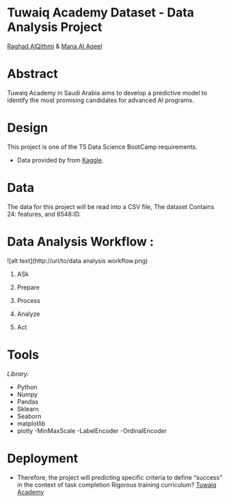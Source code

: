 # Tuwaiq Academy Dataset - Data Analysis Project
[Raghad AlQithmi](https://github.com/lRaghadl) & [Mana Al Aqeel](https://github.com/ManaSaleh)
 # Abstract
 Tuwaiq Academy in Saudi Arabia aims to develop a predictive model to identify the most promising candidates for advanced AI programs.
 
 # Design
 This project is one of the T5 Data Science BootCamp requirements. 
 - Data provided by from [Kaggle](https://www.kaggle.com/competitions/measuring-student-persistence-and-completion-rate).
  # Data
  The data for this project will be read into a CSV file, The dataset Contains 24: features, and 6548:ID.
  # Data Analysis Workflow :
  ![alt text](http://url/to/data analysis workflow.png)
  
1. ASk

2. Prepare

3. Process
   
5. Analyze

6. Act


# Tools 
 *Library:* 
- Python 
- Numpy
- Pandas
- Sklearn
- Seaborn
- matplotlib
- plotly
-MinMaxScale
-LabelEncoder
-OrdinalEncoder


# Deployment 
- Therefore, the project will predicting specific criteria to define “success” in the context of task completion
Rigorous training curriculum?  [Tuwaiq Academy](https://github.com/ManaSaleh/Data-Analysis-Project/blob/main/DataTuwaiq.ipynb)
